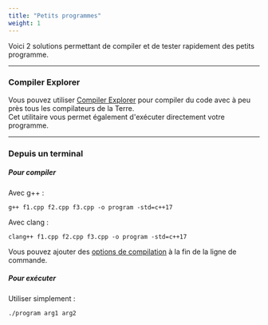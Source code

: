```yaml
---
title: "Petits programmes"
weight: 1
---
```


Voici 2 solutions permettant de compiler et de tester rapidement des petits programme.

---

### Compiler Explorer

Vous pouvez utiliser [Compiler Explorer](https://godbolt.org/) pour compiler du code avec à peu près tous les compilateurs de la Terre.\
Cet utilitaire vous permet également d'exécuter directement votre programme.

---

### Depuis un terminal

##### Pour compiler

Avec g++ :
```b
g++ f1.cpp f2.cpp f3.cpp -o program -std=c++17
```

Avec clang :
```b
clang++ f1.cpp f2.cpp f3.cpp -o program -std=c++17
```

Vous pouvez ajouter des [options de compilation](../4-terminal) à la fin de la ligne de commande.

##### Pour exécuter

Utiliser simplement :
```b
./program arg1 arg2
```